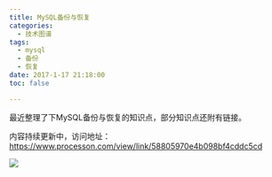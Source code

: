 ```yaml
---
title: MySQL备份与恢复
categories:
  - 技术图谱
tags:
  - mysql
  - 备份
  - 恢复
date: 2017-1-17 21:18:00
toc: false

---
```


最近整理了下MySQL备份与恢复的知识点，部分知识点还附有链接。

内容持续更新中，访问地址：
https://www.processon.com/view/link/58805970e4b098bf4cddc5cd

![](http://7xvfir.com1.z0.glb.clouddn.com/MySQL%E5%A4%87%E4%BB%BD%E4%B8%8E%E6%81%A2%E5%A4%8D/%E6%95%B0%E6%8D%AE%E5%BA%93.png)

